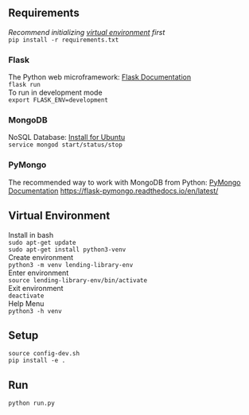 ## Requirements
*Recommend initializing [virtual environment](#virtual-environment) first*  
```pip install -r requirements.txt```
### Flask
The Python web microframework: [Flask Documentation](https://flask.palletsprojects.com/en/1.1.x/)  
```flask run```  
To run in development mode  
```export FLASK_ENV=development``` 

### MongoDB
NoSQL Database: [Install for Ubuntu](https://docs.mongodb.com/manual/tutorial/install-mongodb-on-ubuntu/)  
```service mongod start/status/stop```

### PyMongo
The recommended way to work with MongoDB from Python: [PyMongo Documentation](https://docs.mongodb.com/ecosystem/drivers/pymongo/)
https://flask-pymongo.readthedocs.io/en/latest/


## Virtual Environment
Install in bash  
```sudo apt-get update```  
```sudo apt-get install python3-venv```  
Create environment  
```python3 -m venv lending-library-env```  
Enter environment  
```source lending-library-env/bin/activate```  
Exit environment  
```deactivate```  
Help Menu  
```python3 -h venv```  

## Setup
```
source config-dev.sh
pip install -e .
```

## Run
```python run.py```
